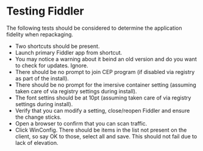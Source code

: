 # Testing Fiddler

The following tests should be considered to determine the application fidelity when repackaging.

* Two shortcuts should be present.
* Launch primary Fiddler app from shortcut.  
* You may notice a warning about it beind an old version and do you want to check for updates. Ignore.
* There should be no prompt to join CEP program (if disabled via registry as part of the install).
* There should be no prompt for the imersive container setting (assuming taken care of via registry settings during install).
* The font settins should be at 10pt (assuming taken care of via registry settings during install).
* Verify that you can modify a setting, close/reopen Fiddler and ensure the change sticks.
* Open a browser to confirm that you can scan traffic.
* Click WinConfig.  There should be items in the list not present on the client, so say OK to those, select all and save. This should not fail due to lack of elevation.
